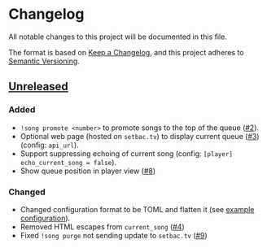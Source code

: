 # Changelog
All notable changes to this project will be documented in this file.

The format is based on [Keep a Changelog](https://keepachangelog.com/en/1.0.0/),
and this project adheres to [Semantic Versioning](https://semver.org/spec/v2.0.0.html).

## [Unreleased]

### Added
- `!song promote <number>` to promote songs to the top of the queue ([#2]).
- Optional web page (hosted on `setbac.tv`) to display current queue ([#3]) (config: `api_url`).
- Support suppressing echoing of current song (config: `[player] echo_current_song = false`).
- Show queue position in player view ([#8])

### Changed
- Changed configuration format to be TOML and flatten it (see [example configuration]).
- Removed HTML escapes from `current_song` ([#4])
- Fixed `!song purge` not sending update to `setbac.tv` ([#9])

[example configuration]: https://github.com/udoprog/setmod/blob/master/config.toml
[#2]: https://github.com/udoprog/setmod/issues/2
[#3]: https://github.com/udoprog/setmod/issues/3
[#4]: https://github.com/udoprog/setmod/issues/4
[#8]: https://github.com/udoprog/setmod/issues/8
[#9]: https://github.com/udoprog/setmod/issues/9

[Unreleased]: https://github.com/udoprog/setmod/compare/0.0.1...HEAD
